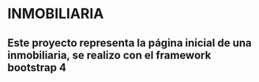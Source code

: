 # INMOBILIARIA

## Este proyecto representa la página inicial de una inmobiliaria, se realizo con el framework bootstrap 4

